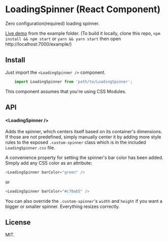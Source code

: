 # LoadingSpinner (React Component)

Zero configuration(required) loading spinner.

[Live demo](https://rawgit.com/nobleach/react-spinner/master/example/index.html) from the example folder. (To build it locally, clone this repo, `npm install && npm start` or `yarn && yarn start` then open http://localhost:7000/example/)

## Install

Just import the `<LoadingSpinner />` component.

```javascript
    import LoadingSpinner from 'path/to/LoadingSpinner';
```

This component assumes that you're using CSS Modules.

## API

#### &lt;LoadingSpinner />
Adds the spinner, which centers itself based on its container's dimensions. If those are not predefined, simply manually center it by adding more style rules to the exposed `.custom-spinner` class which is in the included `LoadingSpinner.css` file.

A convenience property for setting the spinner's bar color has been added.
Simply add any CSS color as an attribute:
```javascript
<LoadingSpinner barColor="green" />
```
or
```javascript
<LoadingSpinner barColor="#c70ab5" />
```

You can also override the `.custom-spinner`'s `width` and `height` if you want a bigger or smaller spinner. Everything resizes correctly.

## License

MIT.
